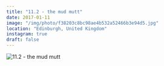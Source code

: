 ```yaml
---
title: "11.2 - the mud mutt"
date: 2017-01-11
image: "/img/photo/f38203c8bc98ae4b532a52466b3e94d5.jpg"
location: "Edinburgh, United Kingdom"
instagram: true
draft: false
---
```


![11.2 - the mud mutt](/img/photo/f38203c8bc98ae4b532a52466b3e94d5.jpg)
